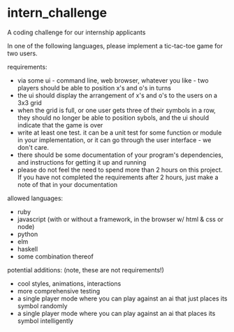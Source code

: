 # intern_challenge
A coding challenge for our internship applicants

In one of the following languages, please implement a tic-tac-toe game for two users.

requirements:
- via some ui - command line, web browser, whatever you like - two players should be able to position x's and o's in turns
- the ui should display the arrangement of x's and o's to the users on a 3x3 grid
- when the grid is full, or one user gets three of their symbols in a row, they should no longer be able to position sybols, and the ui should indicate that the game is over
- write at least one test. it can be a unit test for some function or module in your implementation, or it can go through the user interface - we don't care.
- there should be some documentation of your program's dependencies, and instructions for getting it up and running
- please do not feel the need to spend more than 2 hours on this project. If you have not completed the requirements after 2 hours, just make a note of that in your documentation

allowed languages:
- ruby
- javascript (with or without a framework, in the browser w/ html & css or node)
- python
- elm
- haskell
- some combination thereof

potential additions: (note, these are not requirements!)
- cool styles, animations, interactions
- more comprehensive testing
- a single player mode where you can play against an ai that just places its symbol randomly
- a single player mode where you can play against an ai that places its symbol intelligently



